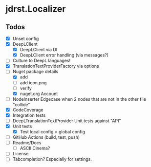 # jdrst.Localizer

## Todos

- [x] Unset config
- [x] DeepLClient
  - [x] DeepLClient via DI
  - [x] DeepLClient error handling (via messages?)
- [ ] Culture to DeepL languages!
- [x] TranslationTextProviderFactory via options
- [ ] Nuget package details
  - [x] add 
  - [ ] add icon.png
  - [ ] verify
  - [x] nuget.org Account
- [ ] NodeInserter Edgecase when 2 nodes that are not in the other file "collide"
- [x] CodeCoverage
- [x] Integration tests
- [ ] DeepLTranslationTextProvider Unit tests against "API"
- [x] Unit tests
  - [x] Test local config > global config
- [ ] GitHub Actions (build, test, push)
- [ ] Readme/Docs
  - [ ] ASCII Cinema?
- [ ] License
- [ ] Tabcompletion? Especially for settings.